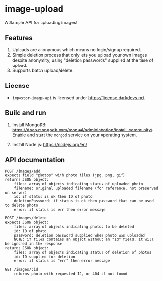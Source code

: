 # image-upload

A Sample API for uploading images!

## Features

1. Uploads are anonymous which means no login/signup required.
2. Simple deletion process that only lets you upload your own images despite anonymity, using "deletion passwords" supplied at the time of upload.
3. Supports batch upload/delete.

## License
- `impostor-image-api` is licensed under https://license.darkdevs.net

## Build and run

1. Install MongoDB: https://docs.mongodb.com/manual/administration/install-community/. Enable and start the `mongod` service on your operating system.

2. Install Node.js: https://nodejs.org/en/

## API documentation

	POST /images/add
	expects field "photos" with photo files (jpg, png, gif)
	returns JSON object:
		files: array of objects indicating status of uploaded photo
		filename: original uploaded filename (for reference, not preserved on server)
		id: if status is ok then ID of photo
		deletionPassword: if status is ok then password that can be used to delete photo
		error: if status is err then error message

	POST /images/delete
	expects JSON object:
		files: array of objects indicating photos to be deleted
		id: ID of photo
		password: deletion password supplied when photo was uploaded
		NOTE: if files contains an object without an "id" field, it will be ignored in the response
	returns JSON object:
	   	files: array of objects indicating status of deletion of photos
		id: ID supplied for deletion
		error: if status is "err" then error message

	GET /images/:id
		returns photo with requested ID, or 404 if not found